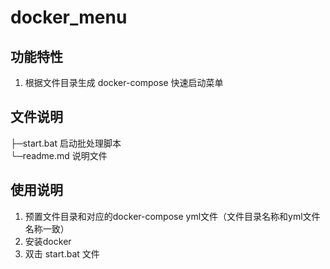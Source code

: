 # docker_menu

## 功能特性

1. 根据文件目录生成 docker-compose 快速启动菜单

## 文件说明

├─start.bat                      启动批处理脚本  
└─readme.md                      说明文件  

## 使用说明

1. 预置文件目录和对应的docker-compose yml文件（文件目录名称和yml文件名称一致）
2. 安装docker
3. 双击 start.bat 文件
